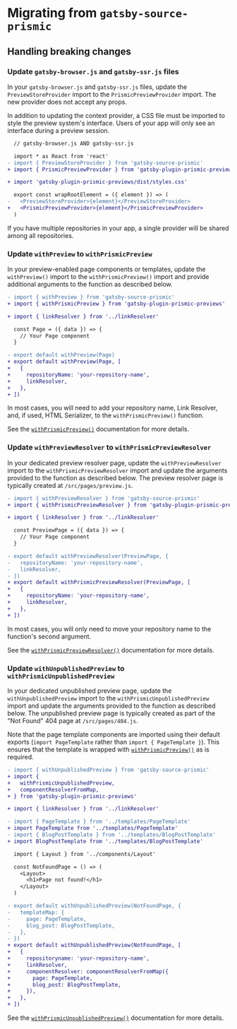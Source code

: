 # Migrating from `gatsby-source-prismic`

## Handling breaking changes

### Update `gatsby-browser.js` and `gatsby-ssr.js` files

In your `gatsby-browser.js` and `gatsby-ssr.js` files, update the
`PreviewStoreProvider` import to the `PrismicPreviewProvider` import. The new
provider does not accept any props.

In addition to updating the context provider, a CSS file must be imported to
style the preview system's interface. Users of your app will only see an
interface during a preview session.

```diff
  // gatsby-browser.js AND gatsby-ssr.js

  import * as React from 'react'
- import { PreviewStoreProvider } from 'gatsby-source-prismic'
+ import { PrismicPreviewProvider } from 'gatsby-plugin-prismic-previews'

+ import 'gatsby-plugin-prismic-previews/dist/styles.css'

  export const wrapRootElement = ({ element }) => (
-   <PreviewStoreProvider>{element}</PreviewStoreProvider>
+   <PrismicPreviewProvider>{element}</PrismicPreviewProvider>
  )
```

If you have multiple repositories in your app, a single provider will be shared
among all repositories.

### Update `withPreview` to `withPrismicPreview`

In your preview-enabled page components or templates, update the `withPreview()`
import to the `withPrismicPreview()` import and provide additional arguments to
the function as described below.

```diff
- import { withPreview } from 'gatsby-source-prismic'
+ import { withPrismicPreview } from 'gatsby-plugin-prismic-previews'

+ import { linkResolver } from '../linkResolver'

  const Page = ({ data }) => {
    // Your Page component
  }

- export default withPreview(Page)
+ export default withPreview(Page, [
+   {
+     repositoryName: 'your-repository-name',
+     linkResolver,
+   },
+ ])
```

In most cases, you will need to add your repository name, Link Resolver, and, if
used, HTML Serializer, to the `withPrismicPreview()` function.

See the [`withPrismicPreview()`](./api-withPrismicPreview.md) documentation for
more details.

### Update `withPreviewResolver` to `withPrismicPreviewResolver`

In your dedicated preview resolver page, update the `withPreviewResolver` import
to the `withPrismicPreviewResolver` import and update the arguments provided to
the function as described below. The preview resolver page is typically created
at `/src/pages/preview.js`.

```diff
- import { withPreviewResolver } from 'gatsby-source-prismic'
+ import { withPrismicPreviewResolver } from 'gatsby-plugin-prismic-previews'

+ import { linkResolver } from '../linkResolver'

  const PreviewPage = ({ data }) => {
    // Your Page component
  }

- export default withPreviewResolver(PreviewPage, {
-   repositoryName: 'your-repository-name',
-   linkResolver,
- })
+ export default withPrismicPreviewResolver(PreviewPage, [
+   {
+     repositoryName: 'your-repository-name',
+     linkResolver,
+   },
+ ])
```

In most cases, you will only need to move your repository name to the function's
second argument.

See the [`withPrismicPreviewResolver()`](./api-withPrismicPreviewResolver.md)
documentation for more details.

### Update `withUnpublishedPreview` to `withPrismicUnpublishedPreview`

In your dedicated unpublished preview page, update the `withUnpublishedPreview`
import to the `withPrismicUnpublishedPreview` import and update the arguments
provided to the function as described below. The unpublished preview page is
typically created as part of the "Not Found" 404 page at `/src/pages/404.js`.

Note that the page template components are imported using their default exports
(`import PageTemplate` rather than `import { PageTemplate }`). This ensures that
the template is wrapped with
[`withPrismicPreview()`](./api-withPrismicPreview.md) as is required.

```diff
- import { withUnpublishedPreview } from 'gatsby-source-prismic'
+ import {
+   withPrismicUnpublishedPreview,
+   componentResolverFromMap,
+ } from 'gatsby-plugin-prismic-previews'

+ import { linkResolver } from '../linkResolver'

- import { PageTemplate } from '../templates/PageTemplate'
+ import PageTemplate from '../templates/PageTemplate'
- import { BlogPostTemplate } from '../templates/BlogPostTemplate'
+ import BlogPostTemplate from '../templates/BlogPostTemplate'

  import { Layout } from '../components/Layout'

  const NotFoundPage = () => (
    <Layout>
      <h1>Page not found!</h1>
    </Layout>
  )

- export default withUnpublishedPreview(NotFoundPage, {
-   templateMap: {
-     page: PageTemplate,
-     blog_post: BlogPostTemplate,
-   },
- })
+ export default withUnpublishedPreview(NotFoundPage, [
+   {
+     repositoryname: 'your-repository-name',
+     linkResolver,
+     componentResolver: componentResolverFromMap({
+       page: PageTemplate,
+       blog_post: BlogPostTemplate,
+     }),
+   },
+ ])
```

See the
[`withPrismicUnpublishedPreview()`](./api-withPrismicUnpublishedPreview.md)
documentation for more details.
